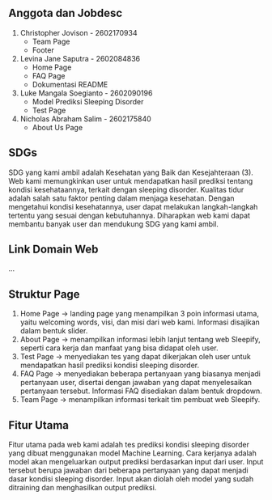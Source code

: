 ## Anggota dan Jobdesc
1. Christopher Jovison - 2602170934
   - Team Page
   - Footer
2. Levina Jane Saputra - 2602084836
   - Home Page
   - FAQ Page
   - Dokumentasi README
3. Luke Mangala Soegianto - 2602090196
   - Model Prediksi Sleeping Disorder
   - Test Page
4. Nicholas Abraham Salim - 2602175840
   - About Us Page
   
## SDGs
SDG yang kami ambil adalah Kesehatan yang Baik dan Kesejahteraan (3). Web kami memungkinkan user untuk mendapatkan hasil prediksi tentang kondisi kesehataannya, terkait dengan sleeping disorder. Kualitas tidur adalah salah satu faktor penting dalam menjaga kesehatan. Dengan mengetahui kondisi kesehatannya, user dapat melakukan langkah-langkah tertentu yang sesuai dengan kebutuhannya. Diharapkan web kami dapat membantu banyak user dan mendukung SDG yang kami ambil.

## Link Domain Web
...

## Struktur Page
1. Home Page -> landing page yang menampilkan 3 poin informasi utama, yaitu welcoming words, visi, dan misi dari web kami. Informasi disajikan dalam bentuk slider.
2. About Page -> menampilkan informasi lebih lanjut tentang web Sleepify, seperti cara kerja dan manfaat yang bisa didapat oleh user.
3. Test Page -> menyediakan tes yang dapat dikerjakan oleh user untuk mendapatkan hasil prediksi kondisi sleeping disorder.
4. FAQ Page -> menyediakan beberapa pertanyaan yang biasanya menjadi pertanyaan user, disertai dengan jawaban yang dapat menyelesaikan pertanyaan tersebut. Informasi FAQ disediakan dalam bentuk dropdown.
5. Team Page -> menampilkan informasi terkait tim pembuat web Sleepify.

## Fitur Utama
Fitur utama pada web kami adalah tes prediksi kondisi sleeping disorder yang dibuat menggunakan model Machine Learning. Cara kerjanya adalah model akan mengeluarkan output prediksi berdasarkan input dari user. Input tersebut berupa jawaban dari beberapa pertanyaan yang dapat menjadi dasar kondisi sleeping disorder. Input akan diolah oleh model yang sudah ditraining dan menghasilkan output prediksi.
